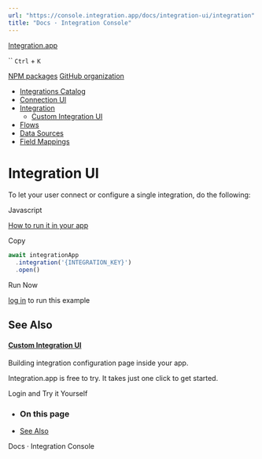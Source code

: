 ```yaml
---
url: "https://console.integration.app/docs/integration-ui/integration"
title: "Docs · Integration Console"
---
```


[Integration.app](https://integration.app/)

`` `Ctrl` + `K`

[NPM packages](https://www.npmjs.com/~integration.app) [GitHub organization](https://github.com/integration-app)

- [Integrations Catalog](https://console.integration.app/docs/integration-ui/integration-list)
- [Connection UI](https://console.integration.app/docs/integration-ui/connection)
- [Integration](https://console.integration.app/docs/integration-ui/integration)
  - [Custom Integration UI](https://console.integration.app/docs/integration-ui/integration/custom)
- [Flows](https://console.integration.app/docs/integration-ui/flows)
- [Data Sources](https://console.integration.app/docs/integration-ui/data-sources)
- [Field Mappings](https://console.integration.app/docs/integration-ui/field-mappings)

# Integration UI

To let your user connect or configure a single integration, do the following:

Javascript

[How to run it in your app](https://console.integration.app/docs/getting-started/front-end/javascript)

Copy

```javascript
await integrationApp
  .integration('{INTEGRATION_KEY}')
  .open()
```

Run Now

[log in](https://console.integration.app/login?returnTo=https%3A%2F%2Fconsole.integration.app%2Fdocs%2Fintegration-ui%2Fintegration) to run this example

## See Also

#### [Custom Integration UI](https://console.integration.app/docs/integration-ui/integration/custom)

Building integration configuration page inside your app.

Integration.app is free to try. It takes just one click to get started.

Login and Try it Yourself

- ### On this page

- [See Also](https://console.integration.app/docs/integration-ui/integration#see-also)

Docs · Integration Console